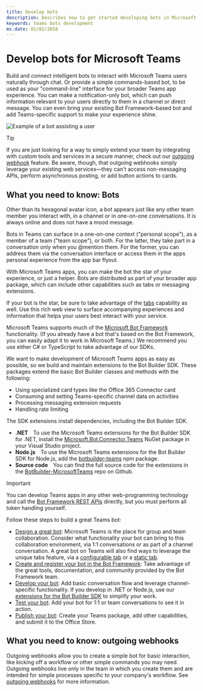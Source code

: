 ```yaml
---
title: Develop bots
description: Describes how to get started developing bots in Microsoft Teams
keywords: teams bots development
ms.date: 01/02/2018
---
```


# Develop bots for Microsoft Teams

Build and connect intelligent bots to interact with Microsoft Teams users naturally through chat. Or provide a simple commands-based bot, to be used as your "command-line" interface for your broader Teams app experience. You can make a notification-only bot, which can push information relevant to your users directly to them in a channel or direct message. You can even bring your existing Bot Framework&ndash;based bot and add Teams-specific support to make your experience shine.

![Example of a bot assisting a user](~/assets/images/bot_example.png)

> [!TIP]
> If you are just looking for a way to simply extend your team by integrating with custom tools and services in a secure manner, check out our [outgoing webhook](~/concepts/outgoingwebhook) feature. Be aware, though, that outgoing webhooks simply leverage your existing web services&mdash;they can't access non-messaging APIs, perform asynchronous posting, or add button actions to cards.

## What you need to know: Bots

Other than its hexagonal avatar icon, a bot appears just like any other team member you interact with, in a channel or in one-on-one conversations. It is always online and does not have a mood message.

Bots in Teams can surface in a one-on-one context ("personal scope"), as a member of a team ("team scope"), or both. For the latter, they take part in a conversation only when you @mention them. For the former, you can address them via the conversation interface or access them in the apps personal experience from the app bar flyout.

With Microsoft Teams apps, you can make the bot the star of your experience, or just a helper. Bots are distributed as part of your broader app package, which can include other capabilities such as tabs or messaging extensions.

If your bot is the star, be sure to take advantage of the [tabs](~/concepts/tabs/tabs-overview) capability as well. Use this rich web view to surface accompanying experiences and information that helps your users best interact with your service.

Microsoft Teams supports much of the [Microsoft Bot Framework](https://dev.botframework.com/) functionality. (If you already have a bot that's based on the Bot Framework, you can easily adapt it to work in Microsoft Teams.) We recommend you use either C# or TypeScript to take advantage of our SDKs.

We want to make development of Microsoft Teams apps as easy as possible, so we build and maintain extensions to the Bot Builder SDK. These packages extend the basic Bot Builder classes and methods with the following:

* Using specialized card types like the Office 365 Connector card
* Consuming and setting Teams-specific channel data on activities
* Processing messaging extension requests
* Handling rate limiting

The SDK extensions install dependencies, including the Bot Builder SDK.

* **.NET**&emsp;To use the Microsoft Teams extensions for the Bot Builder SDK for .NET, install the [Microsoft.Bot.Connector.Teams](https://www.nuget.org/packages/Microsoft.Bot.Connector.Teams) NuGet package in your Visual Studio project.
* **Node.js**&emsp;To use the Microsoft Teams extensions for the Bot Builder SDK for Node.js, add the [botbuilder-teams](https://www.npmjs.com/package/botbuilder-teams) npm package.
* **Source code**&emsp;You can find the full source code for the extensions in the [BotBuilder-MicrosoftTeams](https://github.com/OfficeDev/BotBuilder-MicrosoftTeams) repo on Github.

> [!IMPORTANT]
> You can develop Teams apps in any other web-programming technology and call the [Bot Framework REST APIs](https://docs.microsoft.com/en-us/bot-framework/rest-api/bot-framework-rest-overview) directly, but you must perform all token handling yourself.

Follow these steps to build a great Teams bot:

- [Design a great bot](~/get-started/design#designing-a-great-bot): Microsoft Teams is the place for group and team collaboration. Consider what functionality your bot can bring to this collaboration environment, via 1:1 conversations or as part of a channel conversation. A great bot on Teams will also find ways to leverage the unique tabs feature, via a [configurable tab](~/concepts/tabs/tabs-overview) or a [static tab](~/concepts/tabs/tabs-static).
- [Create and register your bot in the Bot Framework](~/concepts/bots/bots-create): Take advantage of the great tools, documentation, and community provided by the Bot Framework team.
- [Develop your bot](~/concepts/bots/bots-conversations): Add basic conversation flow and leverage channel-specific functionality. If you develop in .NET or Node.js, use our [extensions for the Bot Builder SDK](~/get-started/code#microsoft-teams-extensions-for-the-bot-builder-sdk) to simplify your work.
- [Test your bot](~/concepts/bots/bots-test): Add your bot for 1:1 or team conversations to see it in action.
- [Publish your bot](~/publishing/apps-publish): Create your Teams package, add other capabilities, and submit it to the Office Store.

## What you need to know: outgoing webhooks

Outgoing webhooks allow you to create a simple bot for basic interaction, like kicking off a workflow or other simple commands you may need. Outgoing webhooks live only in the team in which you create them and are intended for simple processes specific to your company's workflow. See [outgoing webhooks](~/concepts/outgoingwebhook) for more information.
